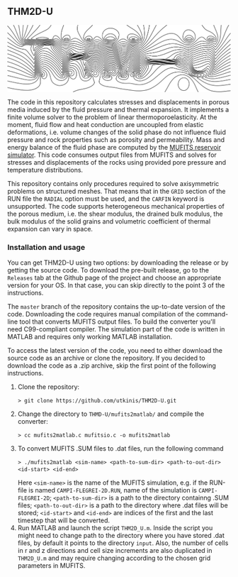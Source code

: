 ## THM2D-U

<p align="center">
  <img align="center" src="docs/logo.png" alt="THM2D-U logo" />
</p>

The code in this repository calculates stresses and displacements in porous media induced by the fluid pressure and thermal expansion. It implements a finite volume solver to the problem of linear thermoporoelasticity. At the moment, fluid flow and heat conduction are uncoupled from elastic deformations, i.e. volume changes of the solid phase do not influence fluid pressure and rock properties such as porosity and permeability. Mass and energy balance of the fluid phase are computed by the [MUFITS reservoir simulator](http://www.mufits.imec.msu.ru/). This code consumes output files from MUFITS and solves for stresses and displacements of the rocks using provided pore pressure and temperature distributions.

This repository contains only procedures required to solve axisymmetric problems on structured meshes. That means that in the `GRID` section of the RUN file the `RADIAL` option must be used, and the `CARFIN` keyword is unsupported.
The code supports heterogeneous mechanical properties of the porous medium, i.e. the shear modulus, the drained bulk modulus, the bulk modulus of the solid grains and volumetric coefficient of thermal expansion can vary in space.

### Installation and usage

You can get THM2D-U using two options: by downloading the release or by getting the source code. To download the pre-built release, go to the `Releases` tab at the Github page of the project and choose an appropriate version for your OS. In that case, you can skip directly to the point 3 of the instructions.

The `master` branch of the repository contains the up-to-date version of the code. Downloading the code requires manual compilation of the command-line tool that converts MUFITS output files. To build the converter you'll need C99-compliant compiler. The simulation part of the code is written in MATLAB and requires only working MATLAB installation.

To access the latest version of the code, you need to either download the source code as an archive or clone the repository. If you decided to download the code as a .zip archive, skip the first point of the following instructions.

1. Clone the repository:
   ```
   > git clone https://github.com/utkinis/THM2D-U.git
   ```
2. Change the directory to `THMD-U/mufits2matlab/` and compile the converter:
   ```
   > cc mufits2matlab.c mufitsio.c -o mufits2matlab
   ```
3. To convert MUFITS .SUM files to .dat files, run the following command
   ```
   > ./mufits2matlab <sim-name> <path-to-sum-dir> <path-to-out-dir> <id-start> <id-end>
   ```
   Here `<sim-name>` is the name of the MUFITS simulation, e.g. if the RUN-file is named `CAMPI-FLEGREI-2D.RUN`, name of the simulation is `CAMPI-FLEGREI-2D`; `<path-to-sum-dir>` is a path to the directory containng .SUM files; `<path-to-out-dir>` is a path to the directory where .dat files will be stored; `<id-start>` and `<id-end>` are indices of the first and the last timestep that will be converted.
4. Run MATLAB and launch the script `THM2D_U.m`. Inside the script you might need to change path to the directory where you have stored .dat files, by default it points to the directory `input`. Also, the number of cells in r and z directions and cell size increments are also duplicated in `THM2D_U.m` and may require changing according to the chosen grid parameters in MUFITS.
